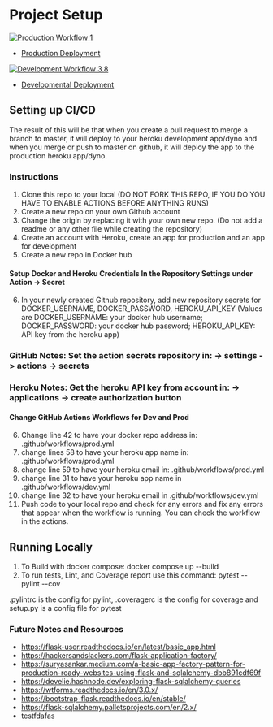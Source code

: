 # Project Setup

[![Production Workflow 1](https://github.com/BnurTokar/project-3/actions/workflows/prod.yml/badge.svg)](https://github.com/BnurTokar/project-3/actions/workflows/prod.yml)

* [Production Deployment](https://beyza-auth-prod.herokuapp.com)


[![Development Workflow 3.8](https://github.com/BnurTokar/project-3/actions/workflows/dev.yml/badge.svg)](https://github.com/BnurTokar/project-3/actions/workflows/dev.yml)

* [Developmental Deployment](https://beyza-auth-dev.herokuapp.com)


## Setting up CI/CD

The result of this will be that when you create a pull request to merge a branch to master, it will deploy to your
heroku development app/dyno and when you merge or push to master on github, it will deploy the app to the production heroku
app/dyno.
### Instructions

1. Clone this repo to your local (DO NOT FORK THIS REPO, IF YOU DO YOU HAVE TO ENABLE ACTIONS BEFORE ANYTHING RUNS)
2. Create a new repo on your own Github account
3. Change the origin by replacing it with your own new repo.  (Do not add a readme or any other file while creating the repository)
4. Create an account with Heroku, create an app for production and an app for development
5. Create a new repo in Docker hub

#### Setup Docker and Heroku Credentials In the Repository Settings under Action -> Secret

6. In your newly created Github repository, add new repository secrets for DOCKER_USERNAME, DOCKER_PASSWORD, HEROKU_API_KEY (Values are DOCKER_USERNAME: your docker hub username; DOCKER_PASSWORD: your docker hub password; HEROKU_API_KEY: API key from the heroku app)
### GitHub Notes:  Set the action secrets repository in: -> settings -> actions -> secrets
### Heroku Notes: Get the heroku API key from account in: -> applications -> create authorization button

#### Change GitHub Actions Workflows for Dev and Prod

6. Change line 42 to have your docker repo address in: .github/workflows/prod.yml
7. change lines 58 to have your heroku app name in: .github/workflows/prod.yml
8. change line 59 to have your heroku email in: .github/workflows/prod.yml
9. change line 31 to have your heroku app name in .github/workflows/dev.yml
10. change line 32 to have your heroku email in .github/workflows/dev.yml
11. Push code to your local repo and check for any errors and fix any errors that appear when the workflow is running. You can check the workflow in the
    actions.

## Running Locally

1. To Build with docker compose:
   docker compose up --build
2. To run tests, Lint, and Coverage report use this command: pytest --pylint --cov

.pylintrc is the config for pylint, .coveragerc is the config for coverage and setup.py is a config file for pytest


### Future Notes and Resources
* https://flask-user.readthedocs.io/en/latest/basic_app.html
* https://hackersandslackers.com/flask-application-factory/
* https://suryasankar.medium.com/a-basic-app-factory-pattern-for-production-ready-websites-using-flask-and-sqlalchemy-dbb891cdf69f
* https://develie.hashnode.dev/exploring-flask-sqlalchemy-queries
* https://wtforms.readthedocs.io/en/3.0.x/
* https://bootstrap-flask.readthedocs.io/en/stable/
* https://flask-sqlalchemy.palletsprojects.com/en/2.x/
* testfdafas

